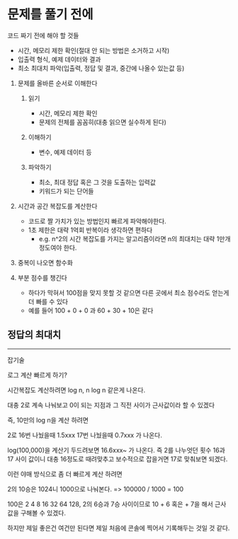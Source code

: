 # 문제를 풀기 전에

코드 짜기 전에 해야 할 것들
- 시간, 메모리 제한 확인(절대 안 되는 방법은 소거하고 시작)
- 입출력 형식, 예제 데이터와 결과
- 최소 최대치 파악(입출력, 정답 및 결과, 중간에 나올수 있는값 등)

1. 문제를 올바른 순서로 이해한다

   1. 읽기
      - 시간, 메모리 제한 확인
      - 문제의 전체를 꼼꼼히(대충 읽으면 실수하게 된다)
   2. 이해하기
      - 변수, 예제 데이터 등

   3. 파악하기
      - 최소, 최대 정답 혹은 그 것을 도출하는 입력값
      - 키워드가 되는 단어들

2. 시간과 공간 복잡도를 계산한다
   - 코드로 짤 가치가 있는 방법인지 빠르게 파악해야한다.
   - 1초 제한은 대략 1억회 반복이라 생각하면 편하다
     - e.g. n^2의 시간 복잡도를 가지는 알고리즘이라면 n의 최대치는 대략 1만개 정도여야 한다.

3. 중복이 나오면 함수화

4. 부분 점수를 챙긴다
   - 하다가 막혀서 100점을 맞지 못할 것 같으면 다른 곳에서 최소 점수라도 얻는게 더 빠를 수 있다
   - 예를 들어 100 + 0 + 0 과 60 + 30 + 10은 같다

## 정답의 최대치

---

잡기술

로그 계산 빠르게 하기?

시간복잡도 계산하려면 log n, n log n 같은게 나온다.

대충 2로 계속 나눠보고 0이 되는 지점과 그 직전 사이가 근사값이라 할 수 있겠다

즉, 10만의 log n을 계산 하려면

2로 16번 나눴을때 1.5xxx 17번 나눴을때 0.7xxx 가 나온다.

log(100,000)을 계산기 두드려보면 16.6xxx~ 가 나온다. 즉 2를 나누엇던 횟수 16과 17 사이 값이니 대충 16정도로 때려맞추고 보수적으로 잡을거면 17로 맞춰보면 되겠다.

이런 야매 방식으로 좀 더 빠르게 계산 하려면

2의 10승은 1024니 1000으로 나눠본다. => 100000 / 1000 = 100

100은 2 4 8 16 32 64 128, 2의 6승과 7승 사이이므로 10 + 6 혹은 + 7을 해서 근사값을 구해볼 수 있겠다.

하지만 제일 좋은건 여건만 된다면 제일 처음에 콘솔에 찍어서 기록해두는 것일 것 같다.
